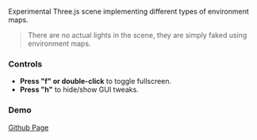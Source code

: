 Experimental Three.js scene implementing different types of environment maps.

> There are no actual lights in the scene, they are simply faked using environment maps.

### Controls

- **Press "f" or double-click** to toggle fullscreen.
- **Press "h"** to hide/show GUI tweaks.

### Demo

[Github Page](https://chrismaldona2.github.io/threejs-envmap-exp/)
